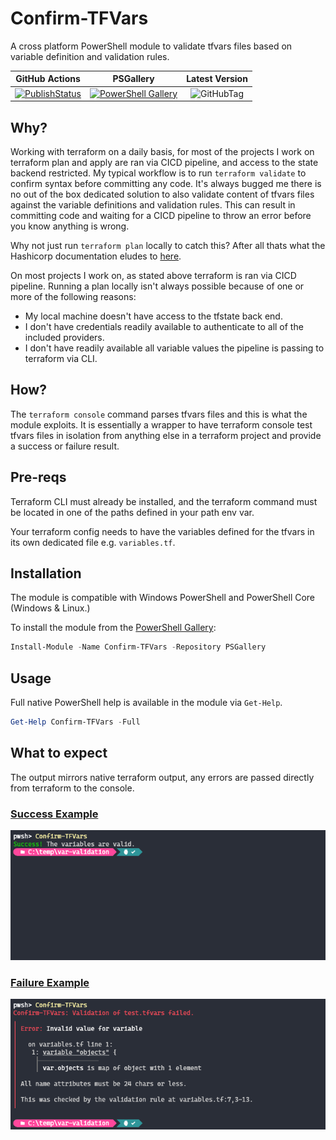 # Confirm-TFVars

A cross platform PowerShell module to validate tfvars files based on variable definition and validation rules.

| GitHub Actions                                      | PSGallery                                               | Latest Version                  |
|:---------------------------------------------------:|:-------------------------------------------------------:|:-------------------------------:|
| [![PublishStatus][publish-badge]][publish-pipeline] | [![PowerShell Gallery][psgallery-badge]][psgallery-url] | ![GitHubTag][version-tag-badge]

## Why?

Working with terraform on a daily basis, for most of the projects I work on terraform plan and apply are ran via CICD pipeline, and access to the state backend restricted. My typical workflow is to run `terraform validate` to confirm syntax before committing any code. It's always bugged me there is no out of the box dedicated solution to also validate content of tfvars files against the variable definitions and validation rules. This can result in committing code and waiting for a CICD pipeline to throw an error before you know anything is wrong.

Why not just run `terraform plan` locally to catch this? After all thats what the Hashicorp documentation eludes to [here](https://developer.hashicorp.com/terraform/cli/commands/validate).

On most projects I work on, as stated above terraform is ran via CICD pipeline. Running a plan locally isn't always possible because of one or more of the following reasons:

- My local machine doesn't have access to the tfstate back end.
- I don't have credentials readily available to authenticate to all of the included providers.
- I don't have readily available all variable values the pipeline is passing to terraform via CLI.

## How?

The `terraform console` command parses tfvars files and this is what the module exploits. It is essentially a wrapper to have terraform console test tfvars files in isolation from anything else in a terraform project and provide a success or failure result.

## Pre-reqs

Terraform CLI must already be installed, and the terraform command must be located in one of the paths defined in your path env var.

Your terraform config needs to have the variables defined for the tfvars in its own dedicated file e.g. `variables.tf`.

## Installation

The module is compatible with Windows PowerShell and PowerShell Core (Windows & Linux.)

To install the module from the [PowerShell Gallery](https://www.powershellgallery.com/):

```powershell
Install-Module -Name Confirm-TFVars -Repository PSGallery
```

## Usage

Full native PowerShell help is available in the module via `Get-Help`.

```powershell
Get-Help Confirm-TFVars -Full
```

## What to expect

The output mirrors native terraform output, any errors are passed directly from terraform to the console.

### <u>Success Example</u>

![Success Example Image](Screenshots/Success.png)

### <u>Failure Example</u>

![Failure Example Image](Screenshots/Failure.png)

[publish-badge]: https://img.shields.io/github/actions/workflow/status/jamesw4/confirm-tfvars/publish.yml?logo=github&label=Publish
[publish-pipeline]: https://github.com/jamesw4/Confirm-TFVars/actions/workflows/publish.yml
[psgallery-badge]: https://img.shields.io/powershellgallery/dt/Confirm-TFVars?label=Downloads&logo=powershell&color=0a7bbc
[psgallery-url]: https://www.powershellgallery.com/packages/Confirm-TFVars
[version-tag-badge]: https://img.shields.io/github/v/tag/jamesw4/Confirm-TFVars?label=Version&logo=task
